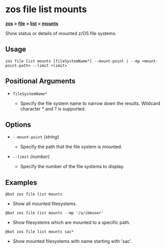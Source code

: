# zos file list mounts

**[zos](../../zos-article.md) > [file](../file-article.md) > [list](./list-article.md) > [mounts](zos-file-list-mounts.md)** 

Show status or details of mounted z/OS file systems. <!--file-list-mounts-description-->

## Usage

`zos file list mounts [fileSystemName*] --mount-point | --mp <mount-point-path> --limit <limit>`

## Positional Arguments

- `fileSystemName*`

    - Specify the file system name to narrow down the results. Wildcard character * and ? is supported.

## Options 

- `--mount-point` *(string)*
    - Specify the path that the file system is mounted.

- `--limit` *(number)*
    - Specify the number of the file systems to display.

## Examples

```
@bot zos file list mounts
```
- Show all mounted filesystems.

```
@bot zos file list mounts --mp '/a/ibmuser'
```
- Show filesystems which are mounted to a specific path.

```
@bot zos file list mounts sac*
```
- Show mounted filesystems with name starting with 'sac'.